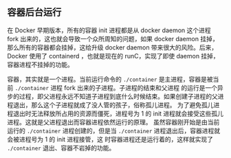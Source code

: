 ## 容器后台运行

在 Docker 早期版本，所有的容器 init 进程都是从 docker daemon 这个进程 fork 出来的，这也就会导致一个众所周知的问题，如果 docker daemon 挂掉，
那么所有的容器都会挂掉，这给升级 docker daemon 带来很大的风险。后来，Docker 使用了 containerd ，也就是现在的 runC，实现了即使 daemon 挂掉，
容器进程不挂掉的功能。

容器，其实就是一个进程。当前运行命令的 `./container` 是主进程，容器是被当前 `./container` 进程 fork 出来的子进程。子进程的结束和父进程
的运行是一个异步的过程，即父进程永远不知道子进程到底什么时候结束。如果创建子进程的父进程退出，那么这个子进程就成了没人管的孩子，俗称孤儿进程。
为了避免孤儿进程退出时无法释放所占用的资源而僵死，进程号为 1 的 init 进程就会接受这些孤儿进程。这就是父进程退出而容器进程依然运行的原理。
虽然容器刚开始是由当前运行的 `./container` 进程创建的，但是当 `./container` 进程退出后，容器进程就会被进程号为 1 的 init 进程接管，这
时容器进程还是运行着的，这样就实现了 `./container` 退出、容器不岩掉的功能。
